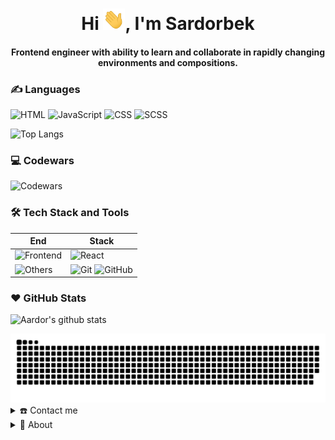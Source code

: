 <div align="center">
<h1 align="center">Hi <img width="35" src="https://github.com/1999AZZAR/1999AZZAR/blob/main/resources/img/waving.gif">, I'm Sardorbek</h1>
<h4 align="center">Frontend engineer with ability to learn and collaborate in rapidly changing environments and
compositions.</h4>
</div>

### ✍️ Languages

![HTML](https://img.shields.io/badge/-HTML-E34F26?style=flat&logo=html5&logoColor=white) ![JavaScript](https://img.shields.io/badge/-JavaScript-C69D00?style=flat&logo=javascript&logoColor=white) ![CSS](https://img.shields.io/badge/-CSS-254bdd?style=flat&logo=css3) ![SCSS](<https://img.shields.io/badge/-SCSS-rgb(224,%2022,%20157)?style=flat&logo=sass&logoColor=white>)

![Top Langs](https://github-readme-stats.vercel.app/api/top-langs/?username=Mukhammadr1zo&layout=compact)

### 💻 Codewars

![Codewars](https://www.codewars.com/users/Sardorbek-web/badges/micro)

### 🛠 Tech Stack and Tools
| End                                                                  | Stack                                                                                                                                                                                                                                                                                                                       |
| -------------------------------------------------------------------- | --------------------------------------------------------------------------------------------------------------------------------------------------------------------------------------------------------------------------------------------------------------------------------------------------------------------------- |
| ![Frontend](https://img.shields.io/badge/-Frontend-black?style=flat) | ![React](https://img.shields.io/badge/-React-52BAD7?style=flat&logo=react&logoColor=white) | !   | ![IDE](https://img.shields.io/badge/-IDE-black?style=flat)           | ![WebStorm](https://img.shields.io/badge/-WebStorm-3a3a3a?style=flat&logo=webstorm) ![Visual Studio Code](https://img.shields.io/badge/-VS_Code-007ACC?style=flat&logo=Visual-Studio-Code)    [Visual Studio Code](https://img.shields.io/badge/-VS_Code-007ACC?style=flat&logo=Visual-Studio-Code) 
 | ![Others](https://img.shields.io/badge/-Others-black?style=flat)         | ![Git](https://img.shields.io/badge/-Git-black?style=flat&logo=git) ![GitHub](https://img.shields.io/badge/-GitHub-black?style=flat&logo=github)

[github-action]: https://img.shields.io/badge/-GitHub_Actions-black?style=flat&logo=github
[gitmoji]: https://img.shields.io/badge/-😉_Gitmoji_Commit_Workflow-black?style=flat
[gcw]: https://github.com/sardor-code

### ❤️ GitHub Stats

![Aardor's github stats](https://github-readme-stats.vercel.app/api?username=sardor-code&show_icons=true)

<div >
  <a href="https://sardorweb-portfolio.netlify.app">
  <img  src="https://github.com/1999AZZAR/1999AZZAR/blob/main/resources/img/grid-snake.svg"
       alt="snake" /></a>
</div>

<details>
  <summary>☎️ Contact me</summary>
<div>
  <samp>
    <h2 align="center">😎 you can reach me by:</h2>
    <p align="center">
      <br/>
      <a href="https://www.linkedin.com/in/sardor-ergashev/" target="blank"><img align="center"
         src="https://img.shields.io/badge/linkedin-%231DA1F2.svg?style=for-the-badge&logo=linkedin&logoColor=white"
         alt="Muhammadrizo" height="30"/></a>
      <a href="https://mailto:muradov1ch17s@gmail.com" target="blank"><img align="center"
         src="https://img.shields.io/badge/gmail-EA4335.svg?style=for-the-badge&logo=gmail&logoColor=white"
         alt="azzar" height="30"/></a>
    </p>
  <p align="center">
      <a href="https://www.linkedin.com/in/sardor-ergashev/" target="blank"><img align="center"
         src="https://img.shields.io/badge/instagram-%23E4405F.svg?style=for-the-badge&logo=Instagram&logoColor=white"
         alt="azzar" height="30"/></a>
      <br>
    </p>
  </samp>
</div>
</details>

<details>
  <summary>🧮 About</summary>
<div>
<h2 align="center">🧮 About this Account</h2>
 <p align="center">
  I’m a junior front-end developer looking for a new role in an exciting company. I focus on
writing accessible HTML, using modern CSS practices and writing clean JavaScript. When
writing JavaScript code, I mostly use React, but I can adapt to whatever tools are required. I’m
based in Tashkent, Uzbekistan, but I’m happy working remotely and have experience in remote
teams. When I’m not coding, you’ll find me outdoors.
 </p>
</div>
</details>
